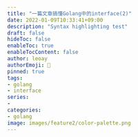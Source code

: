 ```yaml
---
title: "一篇文章搞懂Golang中的interface(2)"
date: 2022-01-09T10:33:41+09:00
description: "Syntax highlighting test"
draft: false
hideToc: false
enableToc: true
enableTocContent: false
author: leoay
authorEmoji: 🎅
pinned: true
tags:
- golang
- interface
series:
-
categories:
- golang
image: images/feature2/color-palette.png
---
```


